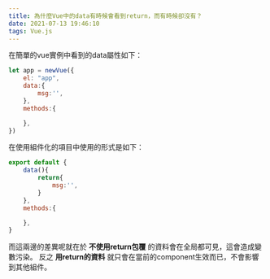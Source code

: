 ```yaml
---
title: 為什麼Vue中的data有時候會看到return，而有時候卻沒有？
date: 2021-07-13 19:46:10
tags: Vue.js
---
```

在簡單的vue實例中看到的data屬性如下：

```js
let app = newVue({
    el: "app",
    data:{
        msg:'',
    },
    methods:{

    },
})
```
<!--more-->
在使用組件化的項目中使用的形式是如下：

```js
export default {
    data(){
        return{
            msg:'',
        }
    },
    methods:{

    },
}
```

而這兩邊的差異呢就在於 **不使用return包覆** 的資料會在全局都可見，這會造成變數污染。
反之 **用return的資料** 就只會在當前的component生效而已，不會影響到其他組件。
